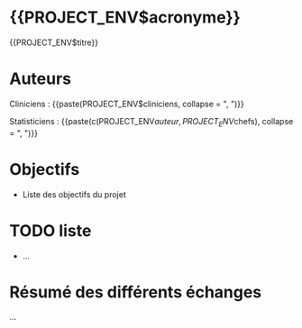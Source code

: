 # {{PROJECT_ENV$acronyme}}

{{PROJECT_ENV$titre}}


# Auteurs

Cliniciens : {{paste(PROJECT_ENV$cliniciens, collapse = ", ")}}

Statisticiens : {{paste(c(PROJECT_ENV$auteur, PROJECT_ENV$chefs), collapse = ", ")}}


# Objectifs

- Liste des objectifs du projet


# TODO liste

- ...

# Résumé des différents échanges

...

